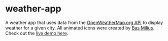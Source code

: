 # weather-app

A weather app that uses data from the [OpenWeatherMap.org API](https://home.openweathermap.org/) to display weather for a given city. All animated icons were created by [Bas Milius](https://basmilius.github.io/weather-icons/). Check out the [live demo here](https://jacobgiordano.github.io/weather-station/).
